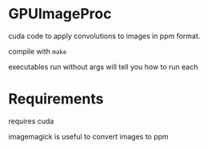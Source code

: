 # GPUImageProc

cuda code to apply convolutions to images in ppm format. 

compile with `make`

executables run without args will tell you how to run each

# Requirements
requires cuda

imagemagick is useful to convert images to ppm
